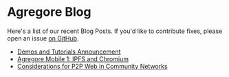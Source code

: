 # Agregore Blog

Here's a list of our recent Blog Posts.
If you'd like to contribute fixes, please open an issue [on GitHub](https://github.com/AgregoreWeb/website).

- [Demos and Tutorials Announcement](./2023/01/demos-and-tutorials-announcement)
- [Agregore Mobile 1: IPFS and Chromium](./2022/04/ipfs-with-chromium)
- [Considerations for P2P Web in Community Networks](./2022/09/considerations-for-p2p-web-community-networks)
